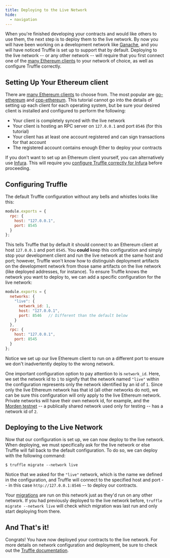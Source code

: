 ```yaml
---
title: Deploying to the Live Network
hide:
  - navigation
---
```


When you're finished developing your contracts and would like others to use them, the next step is to deploy them to the live network. By now you will have been working on a development network like [Ganache](/ganache), and you will have noticed Truffle is set up to support that by default. Deploying to the live network -- or any other network -- will require that you first connect one of the [many Ethereum clients](https://ethdocs.org/en/latest/ethereum-clients/) to your network of choice, as well as configure Truffle correctly.

## Setting Up Your Ethereum client

There are [many Ethereum clients](https://ethdocs.org/en/latest/ethereum-clients/) to choose from. The most popular are [go-ethereum](https://github.com/ethereum/go-ethereum) and [cpp-ethereum](https://github.com/ethereum/cpp-ethereum). This tutorial cannot go into the details of setting up each client for each operating system, but be sure your desired client is installed and configured to perform the following:

* Your client is completely synced with the live network
* Your client is hosting an RPC server on `127.0.0.1` and port `8546` (for this tutorial)
* Your client has at least one account registered and can sign transactions for that account
* The registered account contains enough Ether to deploy your contracts

If you don't want to set up an Ethereum client yourself, you can alternatively use [Infura](https://infura.io/?&utm_source=truffle&utm_medium=referral&utm_campaign=tutorials&utm_content=truffleinfuraguide). This will require you [configure Truffle correctly for Infura](/guides/using-infura-custom-provider) before proceeding.

## Configuring Truffle

The default Truffle configuration without any bells and whistles looks like this:

```javascript
module.exports = {
  rpc: {
    host: "127.0.0.1",
    port: 8545
  }
};
```

This tells Truffle that by default it should connect to an Ethereum client at host `127.0.0.1` and port `8545`. You **could** keep this configuration and simply stop your development client and run the live network at the same host and port; however, Truffle won't know how to distinguish deployment artifacts on the development network from those same artifacts on the live network (like deployed addresses, for instance). To ensure Truffle knows the network you want to deploy to, we can add a specific configuration for the live network:

```javascript
module.exports = {
  networks: {
    "live": {
      network_id: 1,
      host: "127.0.0.1",
      port: 8546   // Different than the default below
    }
  },
  rpc: {
    host: "127.0.0.1",
    port: 8545
  }
};
```

Notice we set up our live Ethereum client to run on a different port to ensure we don't inadvertently deploy to the wrong network.

One important configuration option to pay attention to is `network_id`. Here, we set the network id to `1` to signify that the  network named `"live"` within the configuration represents only the network identified by an id of `1`. Since only the live Ethereum network has that id (all other networks do not), we can be sure this configuration will only apply to the live Ethereum network. Private networks will have their own network id, for example, and the [Morden testnet](https://github.com/ethereum/wiki/wiki/Morden) -- a publically shared network used only for testing -- has a network id of `2`.

## Deploying to the Live Network

Now that our configuration is set up, we can now deploy to the live network. When deploying, we must specifically ask for the live network or else Truffle will fall back to the default configuration. To do so, we can deploy with the following command:

```shell
$ truffle migrate --network live
```

Notice that we asked for the `"live"` network, which is the name we defined in the configuration, and Truffle will connect to the specified host and port -- in this case `http://127.0.0.1:8546` -- to deploy our contracts.

Your [migrations](/docs/truffle/getting-started/running-migrations) are run on this network just as they'd run on any other network. If you had previously deployed to the live network before, `truffle migrate --network live` will check which migration was last run and only start deploying from there.

## And That's it!

Congrats! You have now deployed your contracts to the live network. For more details on network configuration and deployment, be sure to check out the [Truffle documentation](/docs).
